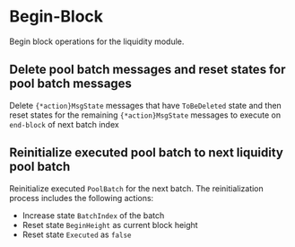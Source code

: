 <!-- order: 5 -->

 # Begin-Block

Begin block operations for the liquidity module.

## Delete pool batch messages and reset states for pool batch messages

Delete `{*action}MsgState` messages that have `ToBeDeleted` state and then reset states for the remaining `{*action}MsgState` messages to execute on `end-block` of next batch index

## Reinitialize executed pool batch to next liquidity pool batch

Reinitialize executed `PoolBatch` for the next batch. The reinitialization process includes the following actions:

- Increase state `BatchIndex` of the batch
- Reset state `BeginHeight` as current block height
- Reset state `Executed` as `false`
